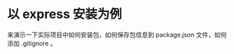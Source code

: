# 以 express 安装为例

<!-- https://www.eventedmind.com/classes/introduction-to-node-js-4c0326de/the-npm-package-system-03d8b108 -->

来演示一下实际项目中如何安装包，如何保存包信息到 package.json 文件，如何添加 .gitignore 。
